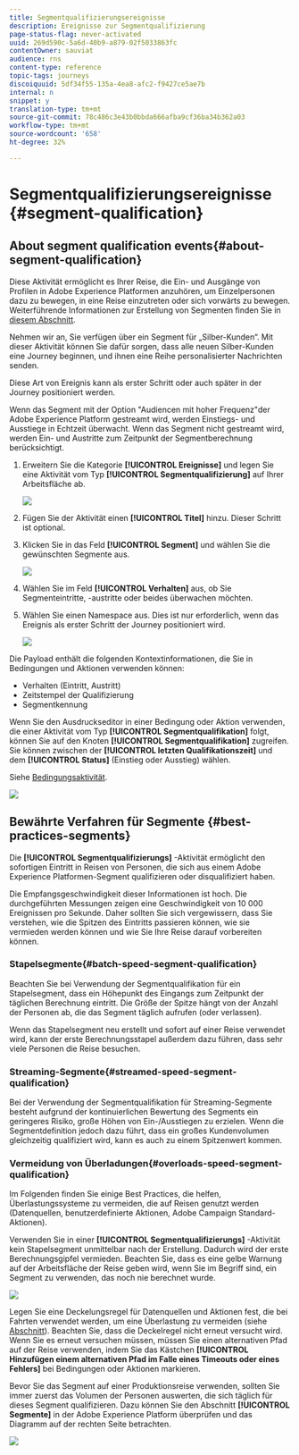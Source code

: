 ```yaml
---
title: Segmentqualifizierungsereignisse
description: Ereignisse zur Segmentqualifizierung
page-status-flag: never-activated
uuid: 269d590c-5a6d-40b9-a879-02f5033863fc
contentOwner: sauviat
audience: rns
content-type: reference
topic-tags: journeys
discoiquuid: 5df34f55-135a-4ea8-afc2-f9427ce5ae7b
internal: n
snippet: y
translation-type: tm+mt
source-git-commit: 78c486c3e43b0bbda666afba9cf36ba34b362a03
workflow-type: tm+mt
source-wordcount: '658'
ht-degree: 32%

---
```



# Segmentqualifizierungsereignisse {#segment-qualification}

## About segment qualification events{#about-segment-qualification}

Diese Aktivität ermöglicht es Ihrer Reise, die Ein- und Ausgänge von Profilen in Adobe Experience Platformen anzuhören, um Einzelpersonen dazu zu bewegen, in eine Reise einzutreten oder sich vorwärts zu bewegen. Weiterführende Informationen zur Erstellung von Segmenten finden Sie in [diesem Abschnitt](../segment/about-segments.md).

Nehmen wir an, Sie verfügen über ein Segment für „Silber-Kunden“. Mit dieser Aktivität können Sie dafür sorgen, dass alle neuen Silber-Kunden eine Journey beginnen, und ihnen eine Reihe personalisierter Nachrichten senden.

Diese Art von Ereignis kann als erster Schritt oder auch später in der Journey positioniert werden.

Wenn das Segment mit der Option &quot;Audiencen mit hoher Frequenz&quot;der Adobe Experience Platform gestreamt wird, werden Einstiegs- und Ausstiege in Echtzeit überwacht. Wenn das Segment nicht gestreamt wird, werden Ein- und Austritte zum Zeitpunkt der Segmentberechnung berücksichtigt.

1. Erweitern Sie die Kategorie **[!UICONTROL Ereignisse]** und legen Sie eine Aktivität vom Typ **[!UICONTROL Segmentqualifizierung]** auf Ihrer Arbeitsfläche ab.

   ![](../assets/segment5.png)

1. Fügen Sie der Aktivität einen **[!UICONTROL Titel]** hinzu. Dieser Schritt ist optional.

1. Klicken Sie in das Feld **[!UICONTROL Segment]** und wählen Sie die gewünschten Segmente aus.

   ![](../assets/segment6.png)

1. Wählen Sie im Feld **[!UICONTROL Verhalten]** aus, ob Sie Segmenteintritte, -austritte oder beides überwachen möchten.

1. Wählen Sie einen Namespace aus. Dies ist nur erforderlich, wenn das Ereignis als erster Schritt der Journey positioniert wird.

   ![](../assets/segment7.png)

Die Payload enthält die folgenden Kontextinformationen, die Sie in Bedingungen und Aktionen verwenden können:

* Verhalten (Eintritt, Austritt)
* Zeitstempel der Qualifizierung
* Segmentkennung

Wenn Sie den Ausdruckseditor in einer Bedingung oder Aktion verwenden, die einer Aktivität vom Typ **[!UICONTROL Segmentqualifikation]** folgt, können Sie auf den Knoten **[!UICONTROL Segmentqualifikation]** zugreifen. Sie können zwischen der **[!UICONTROL letzten Qualifikationszeit]** und dem **[!UICONTROL Status]** (Einstieg oder Ausstieg) wählen.

Siehe [Bedingungsaktivität](../building-journeys/condition-activity.md#about_condition).

![](../assets/segment8.png)

## Bewährte Verfahren für Segmente {#best-practices-segments}

Die **[!UICONTROL Segmentqualifizierungs]** -Aktivität ermöglicht den sofortigen Eintritt in Reisen von Personen, die sich aus einem Adobe Experience Platformen-Segment qualifizieren oder disqualifiziert haben.

Die Empfangsgeschwindigkeit dieser Informationen ist hoch. Die durchgeführten Messungen zeigen eine Geschwindigkeit von 10 000 Ereignissen pro Sekunde. Daher sollten Sie sich vergewissern, dass Sie verstehen, wie die Spitzen des Eintritts passieren können, wie sie vermieden werden können und wie Sie Ihre Reise darauf vorbereiten können.

### Stapelsegmente{#batch-speed-segment-qualification}

Beachten Sie bei Verwendung der Segmentqualifikation für ein Stapelsegment, dass ein Höhepunkt des Eingangs zum Zeitpunkt der täglichen Berechnung eintritt. Die Größe der Spitze hängt von der Anzahl der Personen ab, die das Segment täglich aufrufen (oder verlassen).

Wenn das Stapelsegment neu erstellt und sofort auf einer Reise verwendet wird, kann der erste Berechnungsstapel außerdem dazu führen, dass sehr viele Personen die Reise besuchen.

### Streaming-Segmente{#streamed-speed-segment-qualification}

Bei der Verwendung der Segmentqualifikation für Streaming-Segmente besteht aufgrund der kontinuierlichen Bewertung des Segments ein geringeres Risiko, große Höhen von Ein-/Ausstiegen zu erzielen. Wenn die Segmentdefinition jedoch dazu führt, dass ein großes Kundenvolumen gleichzeitig qualifiziert wird, kann es auch zu einem Spitzenwert kommen.

### Vermeidung von Überladungen{#overloads-speed-segment-qualification}

Im Folgenden finden Sie einige Best Practices, die helfen, Überlastungssysteme zu vermeiden, die auf Reisen genutzt werden (Datenquellen, benutzerdefinierte Aktionen, Adobe Campaign Standard-Aktionen).

Verwenden Sie in einer **[!UICONTROL Segmentqualifizierungs]** -Aktivität kein Stapelsegment unmittelbar nach der Erstellung. Dadurch wird der erste Berechnungsgipfel vermieden. Beachten Sie, dass es eine gelbe Warnung auf der Arbeitsfläche der Reise geben wird, wenn Sie im Begriff sind, ein Segment zu verwenden, das noch nie berechnet wurde.

![](../assets/segment-error.png)

Legen Sie eine Deckelungsregel für Datenquellen und Aktionen fest, die bei Fahrten verwendet werden, um eine Überlastung zu vermeiden (siehe [Abschnitt](../api/capping.md)). Beachten Sie, dass die Deckelregel nicht erneut versucht wird. Wenn Sie es erneut versuchen müssen, müssen Sie einen alternativen Pfad auf der Reise verwenden, indem Sie das Kästchen **[!UICONTROL Hinzufügen einem alternativen Pfad im Falle eines Timeouts oder eines Fehlers]** bei Bedingungen oder Aktionen markieren.

Bevor Sie das Segment auf einer Produktionsreise verwenden, sollten Sie immer zuerst das Volumen der Personen auswerten, die sich täglich für dieses Segment qualifizieren. Dazu können Sie den Abschnitt **[!UICONTROL Segmente]** in der Adobe Experience Platform überprüfen und das Diagramm auf der rechten Seite betrachten.

![](../assets/segment-overload.png)

